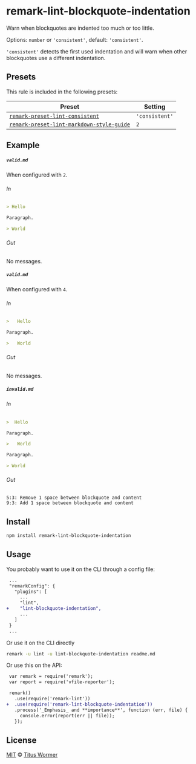 <!--This file is generated-->

# remark-lint-blockquote-indentation

Warn when blockquotes are indented too much or too little.

Options: `number` or `'consistent'`, default: `'consistent'`.

`'consistent'` detects the first used indentation and will warn when
other blockquotes use a different indentation.

## Presets

This rule is included in the following presets:

| Preset | Setting |
| ------ | ------- |
| [`remark-preset-lint-consistent`](https://github.com/remarkjs/remark-lint/tree/master/packages/remark-preset-lint-consistent) | `'consistent'` |
| [`remark-preset-lint-markdown-style-guide`](https://github.com/remarkjs/remark-lint/tree/master/packages/remark-preset-lint-markdown-style-guide) | `2` |

## Example

##### `valid.md`

When configured with `2`.

###### In

```markdown
> Hello

Paragraph.

> World
```

###### Out

No messages.

##### `valid.md`

When configured with `4`.

###### In

```markdown
>   Hello

Paragraph.

>   World
```

###### Out

No messages.

##### `invalid.md`

###### In

```markdown
>  Hello

Paragraph.

>   World

Paragraph.

> World
```

###### Out

```text
5:3: Remove 1 space between blockquote and content
9:3: Add 1 space between blockquote and content
```

## Install

```sh
npm install remark-lint-blockquote-indentation
```

## Usage

You probably want to use it on the CLI through a config file:

```diff
 ...
 "remarkConfig": {
   "plugins": [
     ...
     "lint",
+    "lint-blockquote-indentation",
     ...
   ]
 }
 ...
```

Or use it on the CLI directly

```sh
remark -u lint -u lint-blockquote-indentation readme.md
```

Or use this on the API:

```diff
 var remark = require('remark');
 var report = require('vfile-reporter');

 remark()
   .use(require('remark-lint'))
+  .use(require('remark-lint-blockquote-indentation'))
   .process('_Emphasis_ and **importance**', function (err, file) {
     console.error(report(err || file));
   });
```

## License

[MIT](https://github.com/remarkjs/remark-lint/blob/master/license) © [Titus Wormer](http://wooorm.com)
